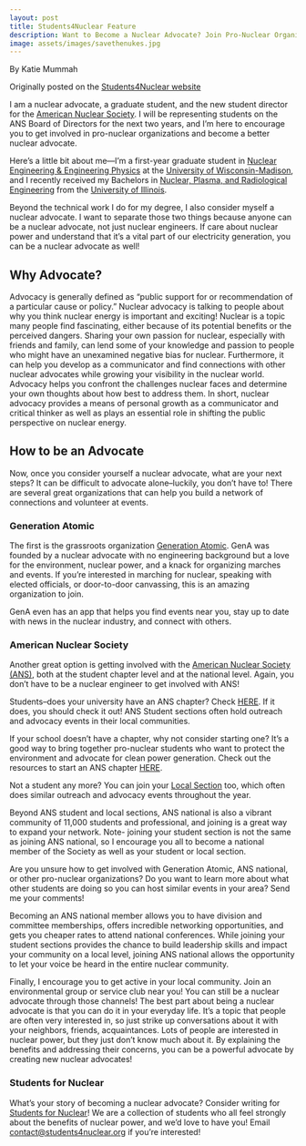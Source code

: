 ```yaml
---
layout: post
title: Students4Nuclear Feature
description: Want to Become a Nuclear Advocate? Join Pro-Nuclear Organizations, Make Connections, and Speak Up! (Students4Nuclear Post)
image: assets/images/savethenukes.jpg
---
```

By Katie Mummah

Originally posted on the <a href="http://www.students4nuclear.org/news/">Students4Nuclear website</a>

I am a nuclear advocate, a graduate student, and the new student director for the <a href="https://ans.org">American Nuclear Society</a>. I will be representing students on the ANS Board of Directors for the next two years, and I’m here to encourage you to get involved in pro-nuclear organizations and become a better nuclear advocate.

Here’s a little bit about me—I’m a first-year graduate student in <a href="https://www.engr.wisc.edu/department/engineering-physics/">Nuclear Engineering & Engineering Physics</a> at the <a href="https://wisc.edu">University of Wisconsin-Madison</a>, and I recently received my Bachelors in <a href="https://npre.illinois.edu">Nuclear, Plasma, and Radiological Engineering</a> from the <a href="https://illinois.edu">University of Illinois</a>.

Beyond the technical work I do for my degree, I also consider myself a nuclear advocate. I want to separate those two things because anyone can be a nuclear advocate, not just nuclear engineers. If care about nuclear power and understand that it’s a vital part of our electricity generation, you can be a nuclear advocate as well!

<h2>Why Advocate?</h2>

Advocacy is generally defined as “public support for or recommendation of a particular cause or policy.” Nuclear advocacy is talking to people about why you think nuclear energy is important and exciting!  Nuclear is a topic many people find fascinating, either because of its potential benefits or the perceived dangers.  Sharing your own passion for nuclear, especially with friends and family, can lend some of your knowledge and passion to people who might have an unexamined negative bias for nuclear.  Furthermore, it can help you develop as a communicator and find connections with other nuclear advocates while growing your visibility in the nuclear world. Advocacy helps you confront the challenges nuclear faces and determine your own thoughts about how best to address them. In short, nuclear advocacy provides a means of personal growth as a communicator and critical thinker as well as plays an essential role in shifting the public perspective on nuclear energy.  

<h2>How to be an Advocate</h2>

Now, once you consider yourself a nuclear advocate, what are your next steps? It can be difficult to advocate alone–luckily, you don’t have to! There are several great organizations that can help you build a network of connections and volunteer at events.

<h3>Generation Atomic</h3>

The first is the grassroots organization <a href="http://www.generationatomic.org">Generation Atomic</a>. GenA was founded by a nuclear advocate with no engineering background but a love for the environment, nuclear power, and a knack for organizing marches and events. If you’re interested in marching for nuclear, speaking with elected officials, or door-to-door canvassing, this is an amazing organization to join.

GenA even has an app that helps you find events near you, stay up to date with news in the nuclear industry, and connect with others.

<h3>American Nuclear Society</h3>

Another great option is getting involved with the <a href="https://ans.org">American Nuclear Society (ANS)</a>, both at the student chapter level and at the national level. Again, you don’t have to be a nuclear engineer to get involved with ANS!

Students–does your university have an ANS chapter? Check <a href="http://www.ans.org/const/student/">HERE</a>. If it does, you should check it out! ANS Student sections often hold outreach and advocacy events in their local communities.

If your school doesn’t have a chapter, why not consider starting one? It’s a good way to bring together pro-nuclear students who want to protect the environment and advocate for clean power generation. Check out the resources to start an ANS chapter <a href="http://students.ans.org/starting-a-student-section/">HERE</a>.

Not a student any more? You can join your <a href="http://www.ans.org/const/local/">Local Section</a> too, which often does similar outreach and advocacy events throughout the year.

Beyond ANS student and local sections, ANS national is also a vibrant community of 11,000 students and professional, and joining is a great way to expand your network.  Note- joining your student section is not the same as joining ANS national, so I encourage you all to become a national member of the Society as well as your student or local section.

Are you unsure how to get involved with Generation Atomic, ANS national, or other pro-nuclear organizations? Do you want to learn more about what other students are doing so you can host similar events in your area? Send me your comments!

Becoming an ANS national member allows you to have division and committee memberships, offers incredible networking opportunities, and gets you cheaper rates to attend national conferences. While joining your student sections provides the chance to build leadership skills and impact your community on a local level, joining ANS national allows the opportunity to let your voice be heard in the entire nuclear community.

Finally, I encourage you to get active in your local community. Join an environmental group or service club near you! You can still be a nuclear advocate through those channels! The best part about being a nuclear advocate is that you can do it in your everyday life. It’s a topic that people are often very interested in, so just strike up conversations about it with your neighbors, friends, acquaintances. Lots of people are interested in nuclear power, but they just don’t know much about it. By explaining the benefits and addressing their concerns, you can be a powerful advocate by creating new nuclear advocates!

<h3>Students for Nuclear</h3>

What’s your story of becoming a nuclear advocate? Consider writing for <a href="http://www.students4nuclear.org">Students for Nuclear</a>! We are a collection of students who all feel strongly about the benefits of nuclear power, and we’d love to have you! Email <a href="mailto:contact@students4nuclear.org">contact@students4nuclear.org </a> if you’re interested!
